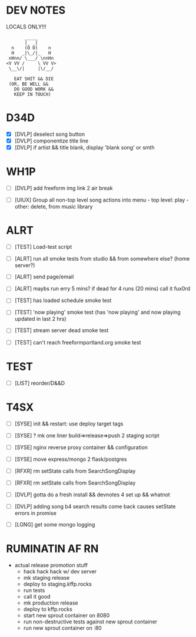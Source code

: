 # DEV NOTES
LOCALS ONLY!!!

           _____
           |_ _|
      n    (O O)    n
      H   _|\_/|_   H
     nHnn/ \___/ \nnHn
    <V VV /     \ VV V>
     \__\/|     |\/__/

	   EAT SHIT && DIE
     (OR, BE WELL &&
       DO GOOD WORK &&
       KEEP IN TOUCH)

# D34D

- [X] [DVLP] deselect song button
- [X] [DVLP] componentize title line
- [X] [DVLP] if artist && title blank, display 'blank song' or smth

# WH1P

- [ ] [DVLP] add freeform img link 2 air break
- [ ] [UIUX] Group all non-top level song actions into menu
             - top level: play
             - other: delete, from music library


# ALRT

- [ ] [TEST] Load-test script
- [ ] [ALRT] run all smoke tests from studio && from somewhere else? (home server?)
- [ ] [ALRT] send page/email
- [ ] [ALRT] maybs run erry 5 mins? if dead for 4 runs (20 mins) call it fux0rd
- [ ] [TEST] has loaded schedule smoke test
- [ ] [TEST] 'now playing' smoke test (has 'now playing' and now playing updated in last 2 hrs)
- [ ] [TEST] stream server dead smoke test
- [ ] [TEST] can't reach freeformportland.org smoke test


# TEST

- [ ] [LIST] reorder/D&&D


# T4SX

- [ ] [SYSE] init && restart: use deploy target tags
- [ ] [SYSE] ? mk one liner build=>release=>push 2 staging script
- [ ] [SYSE] nginx reverse proxy container && configuration
- [ ] [SYSE] move express/mongo 2 flask/postgres

- [ ] [RFXR] rm setState calls from SearchSongDisplay
- [ ] [RFXR] rm setState calls from SearchSongDisplay

- [ ] [DVLP] gotta do a fresh install && devnotes 4 set up && whatnot
- [ ] [DVLP] adding song b4 search results come back causes setState errors in promise

- [ ] [LGNG] get some mongo logging


# RUMINATIN AF RN

- actual release promotion stuff
  - hack hack hack w/ dev server
  - mk staging release
  - deploy to staging.kffp.rocks
  - run tests
  - call it good
  - mk production release
  - deploy to kffp.rocks
  - start new sprout container on 8080
  - run non-destructive tests against new sprout container
  - run new sprout container on :80
